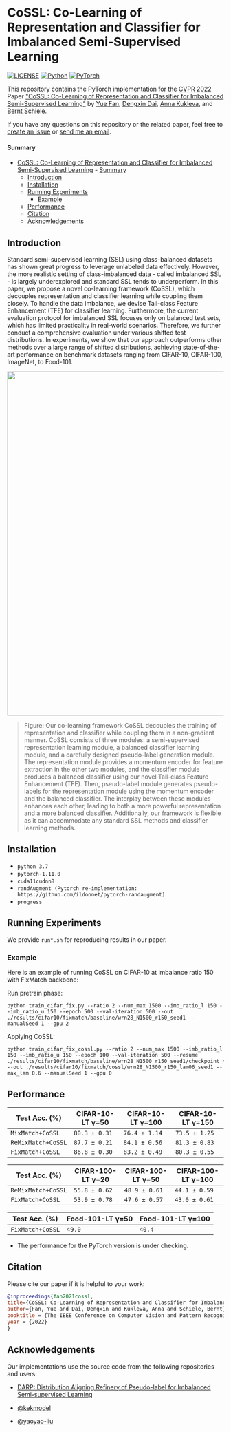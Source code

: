 # CoSSL: Co-Learning of Representation and Classifier for Imbalanced Semi-Supervised Learning
[![LICENSE](https://img.shields.io/badge/license-MIT-green?style=flat-square)](https://github.com/YUE-FAN/CoSSL/blob/main/LICENSE)
[![Python](https://img.shields.io/badge/python-3.7%20-blue.svg?style=flat-square&logo=python&color=3776AB)](https://www.python.org/)
[![PyTorch](https://img.shields.io/badge/pytorch-1.0.0-%237732a8?style=flat-square&logo=PyTorch&color=EE4C2C)](https://pytorch.org/)

This repository contains the PyTorch implementation for the [CVPR 2022](http://cvpr2022.thecvf.com/) Paper ["CoSSL: Co-Learning of Representation and Classifier for Imbalanced Semi-Supervised Learning"](https://arxiv.org/abs/2112.04564) by [Yue Fan](https://www.mpi-inf.mpg.de/departments/computer-vision-and-machine-learning/people/yue-fan), [Dengxin Dai](https://people.ee.ethz.ch/~daid/), [Anna Kukleva](https://annusha.github.io/), and [Bernt Schiele](https://www.mpi-inf.mpg.de/departments/computer-vision-and-multimodal-computing/people/bernt-schiele/).

If you have any questions on this repository or the related paper, feel free to [create an issue](https://github.com/YUE-FAN/CoSSL/issues/new) or [send me an email](mailto:yfan@mpi-inf.mpg.de). 


#### Summary

- [CoSSL: Co-Learning of Representation and Classifier for Imbalanced Semi-Supervised Learning](#cossl-co-learning-of-representation-and-classifier-for-imbalanced-semi-supervised-learning)
      - [Summary](#summary)
  - [Introduction](#introduction)
  - [Installation](#installation)
  - [Running Experiments](#running-experiments)
    - [Example](#example)
  - [Performance](#performance)
  - [Citation](#citation)
  - [Acknowledgements](#acknowledgements)

## Introduction

Standard semi-supervised learning (SSL) using class-balanced datasets has shown great progress to leverage unlabeled data effectively. However, the more realistic setting of class-imbalanced data - called imbalanced SSL - is largely underexplored and standard SSL tends to underperform. In this paper, we propose a novel co-learning framework (CoSSL), which decouples representation and classifier learning while coupling them closely. To handle the data imbalance, we devise Tail-class Feature Enhancement (TFE) for classifier learning. Furthermore, the current evaluation protocol for imbalanced SSL focuses only on balanced test sets, which has limited practicality in real-world scenarios. Therefore, we further conduct a comprehensive evaluation under various shifted test distributions. In experiments, we show that our approach outperforms other methods over a large range of shifted distributions, achieving state-of-the-art performance on benchmark datasets ranging from CIFAR-10, CIFAR-100, ImageNet, to Food-101.  

<p align="center">
    <img src="images/pipeline.png" width="800"/>
</p>

> Figure: Our co-learning framework CoSSL decouples the training of representation and classifier while coupling them in a non-gradient manner. CoSSL consists of three modules: a semi-supervised representation learning module, a balanced classifier learning module, and a carefully designed pseudo-label generation module. The representation module provides a momentum encoder for feature extraction in the other two modules, and the classifier module produces a balanced classifier using our novel Tail-class Feature Enhancement (TFE). Then, pseudo-label module generates pseudo-labels for the representation module using the momentum encoder and the balanced classifier. The interplay between these modules enhances each other, leading to both a more powerful representation and a more balanced classifier. Additionally, our framework is flexible as it can accommodate any standard SSL methods and classifier learning methods.


## Installation

* `python 3.7`
* `pytorch-1.11.0`
* `cuda11cudnn8`
* `randAugment (Pytorch re-implementation: https://github.com/ildoonet/pytorch-randaugment)`
* `progress`

## Running Experiments

We provide `run*.sh` for reproducing results in our paper.


### Example
Here is an example of running CoSSL on CIFAR-10 at imbalance ratio 150 with FixMatch backbone:

Run pretrain phase:
```
python train_cifar_fix.py --ratio 2 --num_max 1500 --imb_ratio_l 150 --imb_ratio_u 150 --epoch 500 --val-iteration 500 --out ./results/cifar10/fixmatch/baseline/wrn28_N1500_r150_seed1 --manualSeed 1 --gpu 2
```
Applying CoSSL:
```
python train_cifar_fix_cossl.py --ratio 2 --num_max 1500 --imb_ratio_l 150 --imb_ratio_u 150 --epoch 100 --val-iteration 500 --resume ./results/cifar10/fixmatch/baseline/wrn28_N1500_r150_seed1/checkpoint_401.pth.tar --out ./results/cifar10/fixmatch/cossl/wrn28_N1500_r150_lam06_seed1 --max_lam 0.6 --manualSeed 1 --gpu 0
```


## Performance

| Test Acc. (%)      | CIFAR-10-LT γ=50 | CIFAR-10-LT γ=100 | CIFAR-10-LT γ=150 |
|--------------------|------------------|-------------------|-------------------|
| `MixMatch+CoSSL`   | `80.3 ± 0.31`    | `76.4 ± 1.14`     | `73.5 ± 1.25`     |
| `ReMixMatch+CoSSL` | `87.7 ± 0.21`    | `84.1 ± 0.56`     | `81.3 ± 0.83`     |
| `FixMatch+CoSSL`   | `86.8 ± 0.30`    | `83.2 ± 0.49`     | `80.3 ± 0.55`     |

| Test Acc. (%)      | CIFAR-100-LT γ=20 | CIFAR-100-LT γ=50 | CIFAR-100-LT γ=100 |
|--------------------|-------------------|-------------------|--------------------|
| `ReMixMatch+CoSSL` | `55.8 ± 0.62`     | `48.9 ± 0.61`     | `44.1 ± 0.59`      |
| `FixMatch+CoSSL`   | `53.9 ± 0.78`     | `47.6 ± 0.57`     | `43.0 ± 0.61`      |

| Test Acc. (%)      | Food-101-LT γ=50 | Food-101-LT γ=100 |
|--------------------|------------------|-------------------|
| `FixMatch+CoSSL`   | `49.0`           | `40.4`            |

* The performance for the PyTorch version is under checking.

## Citation

Please cite our paper if it is helpful to your work:

```bibtex
@inproceedings{fan2021cossl,
title={CoSSL: Co-Learning of Representation and Classifier for Imbalanced Semi-Supervised Learning},
author={Fan, Yue and Dai, Dengxin and Kukleva, Anna and Schiele, Bernt},
booktitle = {The IEEE Conference on Computer Vision and Pattern Recognition (CVPR)},
year = {2022}
}
```

## Acknowledgements

Our implementations use the source code from the following repositories and users:

* [DARP: Distribution Aligning Refinery of Pseudo-label for Imbalanced Semi-supervised Learning](https://github.com/bbuing9/DARP)

* [@kekmodel](https://github.com/kekmodel/FixMatch-pytorch)

* [@yaoyao-liu](https://github.com/yaoyao-liu/meta-transfer-learning)
